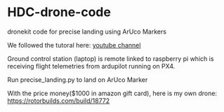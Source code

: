 # HDC-drone-code
dronekit code for precise landing using ArUco Markers

We followed the tutoral here:
[youtube channel](https://www.youtube.com/watch?v=TFDWs_DG2QY&index=2&list=PLuteWQUGtU9BcXXr3jCG00uVXFwQJkLRa)

Ground control station (laptop) is remote linked to raspberry pi which is receiving flight telemetries from ardupilot running on PX4.

Run precise_landing.py to land on ArUco Marker

With the price money($1000 in amazon gift card), here is my own drone: https://rotorbuilds.com/build/18772
